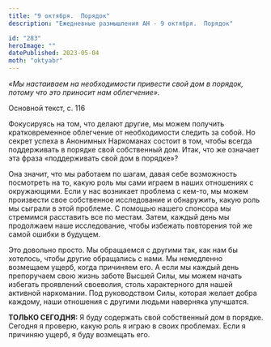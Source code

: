 ```yaml
---
title: "9 октября.  Порядок"
description: "Ежедневные размышления АН - 9 октября.  Порядок"

id: "283"
heroImage: ""
datePublished: 2023-05-04
moth: "oktyabr"
---
```


_«Мы настаиваем на необходимости привести свой дом в порядок, потому что это
приносит нам облегчение»._

Основной текст, с. 116

Фокусируясь на том, что делают другие, мы можем получить кратковременное
облегчение от необходимости следить за собой. Но секрет успеха в Анонимных
Наркоманах состоит в том, чтобы всегда поддерживать в порядке свой собственный
дом. Итак, что же означает эта фраза «поддерживать свой дом в порядке»?

Она значит, что мы работаем по шагам, давая себе возможность посмотреть на то,
какую роль мы сами играем в наших отношениях с окружающими. Если у нас
возникает проблема с кем-то, мы можем произвести свое собственное исследование
и обнаружить, какую роль мы сыграли в этой проблеме. С помощью нашего спонсора
мы стремимся расставить все по местам. Затем, каждый день мы продолжаем наше
исследование, чтобы избежать повторения той же самой ошибки в будущем.

Это довольно просто. Мы обращаемся с другими так, как нам бы хотелось, чтобы
другие обращались с нами. Мы немедленно возмещаем ущерб, когда причиняем его.
А если мы каждый день препоручаем свою жизнь заботе Высшей Силы, мы можем
начать избегать проявлений своеволия, столь характерного для нашей активной
наркомании. Под руководством Силы, которая желает добра каждому, наши
отношения с другими людьми наверняка улучшатся.

**ТОЛЬКО СЕГОДНЯ:** Я буду содержать свой собственный дом в порядке. Сегодня я
проверю, какую роль я играю в своих проблемах. Если я причиняю ущерб, я буду
возмещать его.
